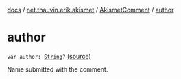 [docs](../../index.md) / [net.thauvin.erik.akismet](../index.md) / [AkismetComment](index.md) / [author](./author.md)

# author

`var author: `[`String`](https://kotlinlang.org/api/latest/jvm/stdlib/kotlin/-string/index.html)`?` [(source)](https://github.com/ethauvin/akismet-kotlin/tree/master/src/main/kotlin/net/thauvin/erik/akismet/AkismetComment.kt#L132)

Name submitted with the comment.


